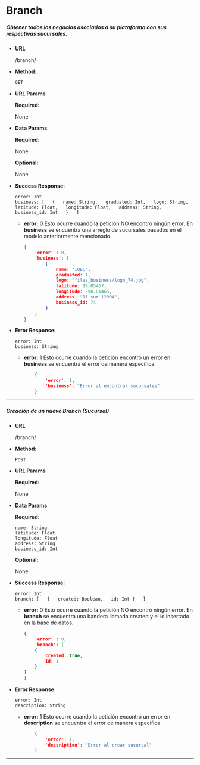 # **Branch**

##### Obtener todos los negocios asociados a su plataforma con sus respectivas sucursales.

* **URL**

  /branch/

* **Method:**

  `GET`
  
*  **URL Params**

   **Required:**

    None
 
* **Data Params**
    
    **Required:**

    None

    **Optional:**
    
    None
        
* **Success Response:**

    `error: Int`  
    `business: [  
    	{  
			name: String,  
			graduated: Int,  
			logo: String,  
			latitude: Float,  
			longitude: Float,  
			address: String,  
			business_id: Int  
    	}  
    ]`  
    
    * **error:** 0
    Esto ocurre cuando la petición NO encontró ningún error. En **business** se encuentra una arreglo de sucursales basados en el modelo anteriormente mencionado.
    
        ```json
        {
            'error' : 0,
            'business': [ 
            	{           	
					name: "IQBC",
					graduated: 1,
					logo: "files_business/logo_74.jpg",
					latitude: 19.05467,
					longitude: -98.01465,
					address: "11 sur 12904",
					business_id: 74
				}
            ]
      }
        
* **Error Response:** 
    
    `error: Int`  
    `business: String`

  * **error:** 1
    Esto ocurre cuando la petición encontró un error en  **business** se encuentra el error de manera específica.

    ```json
        {
            'error': 1,
            'business': "Error al encontrar sucursales"
        }
      ```

***

##### Creación de un nuevo Branch (Sucursal)

* **URL**

  /branch/

* **Method:**

  `POST`
  
*  **URL Params**

   **Required:**

    None
 
* **Data Params**
    
    **Required:**

    `name: String`  
    `latitude: Float`  
    `longitude: Float`  
    `address: String`  
    `business_id: Int`  

    **Optional:**
    
    None
        
* **Success Response:**

    `error: Int`  
    `branch: [  
    	{  
			created: Boolean,  
			id: Int
    	}  
    ]`  
    
    * **error:** 0
    Esto ocurre cuando la petición NO encontró ningún error. En **branch** se encuentra una bandera llamada created y el id insertado en la base de datos.
    
        ```json
        {
            'error' : 0,
            'branch': [ 
            {           	
				created: true,
				id: 1
			}
		]
      }
        
* **Error Response:** 
    
    `error: Int`  
    `description: String`

  * **error:** 1
    Esto ocurre cuando la petición encontró un error en  **description** se encuentra el error de manera específica.

    ```json
        {
            'error': 1,
            'description': "Error al crear sucursal"
        }
      ```

***
